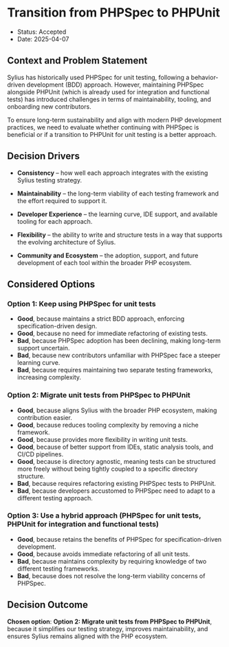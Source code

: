 # Transition from PHPSpec to PHPUnit

* Status: Accepted
* Date: 2025-04-07

## Context and Problem Statement

Sylius has historically used PHPSpec for unit testing, following a behavior-driven development (BDD) approach. However, 
maintaining PHPSpec alongside PHPUnit (which is already used for integration and functional tests) has introduced challenges 
in terms of maintainability, tooling, and onboarding new contributors.

To ensure long-term sustainability and align with modern PHP development practices, we need to evaluate whether 
continuing with PHPSpec is beneficial or if a transition to PHPUnit for unit testing is a better approach.

## Decision Drivers

* **Consistency** – how well each approach integrates with the existing Sylius testing strategy.

* **Maintainability** – the long-term viability of each testing framework and the effort required to support it.

* **Developer Experience** – the learning curve, IDE support, and available tooling for each approach.

* **Flexibility** – the ability to write and structure tests in a way that supports the evolving architecture of Sylius.

* **Community and Ecosystem** – the adoption, support, and future development of each tool within the broader PHP ecosystem.

## Considered Options

### Option 1: Keep using PHPSpec for unit tests

* **Good**, because maintains a strict BDD approach, enforcing specification-driven design.
* **Good**, because no need for immediate refactoring of existing tests.
* **Bad**, because PHPSpec adoption has been declining, making long-term support uncertain.
* **Bad**, because new contributors unfamiliar with PHPSpec face a steeper learning curve.
* **Bad**, because requires maintaining two separate testing frameworks, increasing complexity.

### Option 2: Migrate unit tests from PHPSpec to PHPUnit

* **Good**, because aligns Sylius with the broader PHP ecosystem, making contribution easier.
* **Good**, because reduces tooling complexity by removing a niche framework.
* **Good**, because provides more flexibility in writing unit tests.
* **Good**, because of better support from IDEs, static analysis tools, and CI/CD pipelines.
* **Good**, because is directory agnostic, meaning tests can be structured more freely without being tightly coupled 
  to a specific directory structure.
* **Bad**, because requires refactoring existing PHPSpec tests to PHPUnit.
* **Bad**, because developers accustomed to PHPSpec need to adapt to a different testing approach.

### Option 3: Use a hybrid approach (PHPSpec for unit tests, PHPUnit for integration and functional tests)

* **Good**, because retains the benefits of PHPSpec for specification-driven development.
* **Good**, because avoids immediate refactoring of all unit tests.
* **Bad**, because maintains complexity by requiring knowledge of two different testing frameworks.
* **Bad**, because does not resolve the long-term viability concerns of PHPSpec.

## Decision Outcome

**Chosen option**: **Option 2: Migrate unit tests from PHPSpec to PHPUnit**, because it simplifies our testing strategy, 
improves maintainability, and ensures Sylius remains aligned with the PHP ecosystem.
